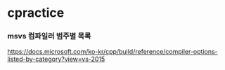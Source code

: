 # cpractice

### msvs 컴파일러 범주별 목록
https://docs.microsoft.com/ko-kr/cpp/build/reference/compiler-options-listed-by-category?view=vs-2015